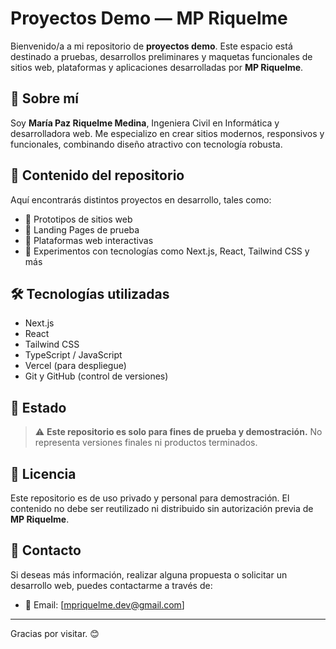 # Proyectos Demo — MP Riquelme

Bienvenido/a a mi repositorio de **proyectos demo**. Este espacio está destinado a pruebas, desarrollos preliminares y maquetas funcionales de sitios web, plataformas y aplicaciones desarrolladas por **MP Riquelme**.

## 🚀 Sobre mí

Soy **María Paz Riquelme Medina**, Ingeniera Civil en Informática y desarrolladora web. Me especializo en crear sitios modernos, responsivos y funcionales, combinando diseño atractivo con tecnología robusta.

## 📂 Contenido del repositorio

Aquí encontrarás distintos proyectos en desarrollo, tales como:

- 🔹 Prototipos de sitios web
- 🔹 Landing Pages de prueba
- 🔹 Plataformas web interactivas
- 🔹 Experimentos con tecnologías como Next.js, React, Tailwind CSS y más

## 🛠️ Tecnologías utilizadas

- Next.js
- React
- Tailwind CSS
- TypeScript / JavaScript
- Vercel (para despliegue)
- Git y GitHub (control de versiones)

## 🚧 Estado

> ⚠️ **Este repositorio es solo para fines de prueba y demostración.** No representa versiones finales ni productos terminados.

## 📜 Licencia

Este repositorio es de uso privado y personal para demostración. El contenido no debe ser reutilizado ni distribuido sin autorización previa de **MP Riquelme**.

## 💌 Contacto

Si deseas más información, realizar alguna propuesta o solicitar un desarrollo web, puedes contactarme a través de:

- 📧 Email: [mpriquelme.dev@gmail.com]

---

Gracias por visitar. 😊
